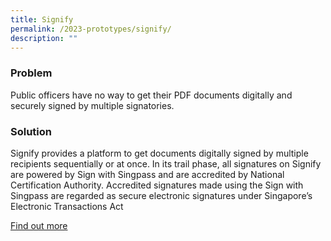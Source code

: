```yaml
---
title: Signify
permalink: /2023-prototypes/signify/
description: ""
---
```

### Problem
Public officers have no way to get their PDF documents digitally and securely signed by multiple signatories.

### Solution
Signify provides a platform to get documents digitally signed by multiple recipients sequentially or at once. In its trail phase, all signatures on Signify are powered by Sign with Singpass and are accredited by National Certification Authority. Accredited signatures made using the Sign with Singpass are regarded as secure electronic signatures under Singapore’s Electronic Transactions Act

[Find out more](https://drive.google.com/file/d/18fNMbzNuNP-PudcAQ_CUQ9peGRLQktMK/view?usp=share_link)